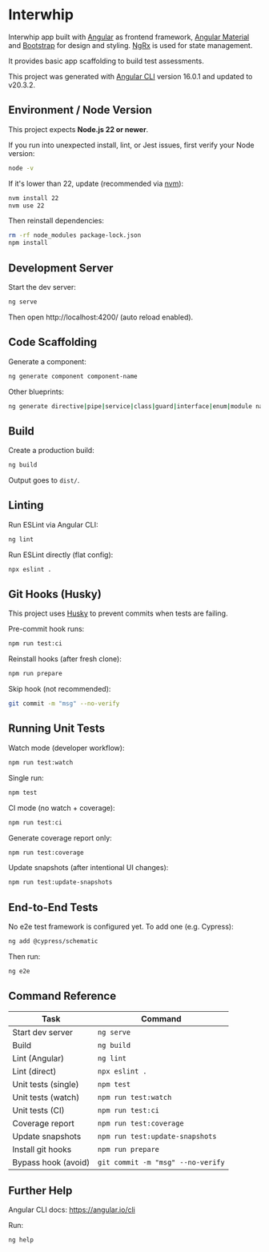 # Interwhip

Interwhip app built with [Angular](https://angular.io/) as frontend framework, [Angular Material](https://material.angular.io/) and [Bootstrap](https://getbootstrap.com/) for design and styling. [NgRx](https://ngrx.io/) is used for state management.

It provides basic app scaffolding to build test assessments.

This project was generated with [Angular CLI](https://github.com/angular/angular-cli) version 16.0.1 and updated to v20.3.2.

## Environment / Node Version

This project expects **Node.js 22 or newer**.

If you run into unexpected install, lint, or Jest issues, first verify your Node version:

```bash
node -v
```

If it's lower than 22, update (recommended via [nvm](https://github.com/nvm-sh/nvm)):

```bash
nvm install 22
nvm use 22
```

Then reinstall dependencies:

```bash
rm -rf node_modules package-lock.json
npm install
```

## Development Server

Start the dev server:

```bash
ng serve
```

Then open http://localhost:4200/ (auto reload enabled).

## Code Scaffolding

Generate a component:

```bash
ng generate component component-name
```

Other blueprints:

```bash
ng generate directive|pipe|service|class|guard|interface|enum|module name
```

## Build

Create a production build:

```bash
ng build
```

Output goes to `dist/`.

## Linting

Run ESLint via Angular CLI:

```bash
ng lint
```

Run ESLint directly (flat config):

```bash
npx eslint .
```

## Git Hooks (Husky)

This project uses [Husky](https://typicode.github.io/husky) to prevent commits when tests are failing.

Pre-commit hook runs:

```bash
npm run test:ci
```

Reinstall hooks (after fresh clone):

```bash
npm run prepare
```

Skip hook (not recommended):

```bash
git commit -m "msg" --no-verify
```

## Running Unit Tests

Watch mode (developer workflow):

```bash
npm run test:watch
```

Single run:

```bash
npm test
```

CI mode (no watch + coverage):

```bash
npm run test:ci
```

Generate coverage report only:

```bash
npm run test:coverage
```

Update snapshots (after intentional UI changes):

```bash
npm run test:update-snapshots
```

## End-to-End Tests

No e2e test framework is configured yet. To add one (e.g. Cypress):

```bash
ng add @cypress/schematic
```

Then run:

```bash
ng e2e
```

## Command Reference

| Task                | Command                           |
| ------------------- | --------------------------------- |
| Start dev server    | `ng serve`                        |
| Build               | `ng build`                        |
| Lint (Angular)      | `ng lint`                         |
| Lint (direct)       | `npx eslint .`                    |
| Unit tests (single) | `npm test`                        |
| Unit tests (watch)  | `npm run test:watch`              |
| Unit tests (CI)     | `npm run test:ci`                 |
| Coverage report     | `npm run test:coverage`           |
| Update snapshots    | `npm run test:update-snapshots`   |
| Install git hooks   | `npm run prepare`                 |
| Bypass hook (avoid) | `git commit -m "msg" --no-verify` |

## Further Help

Angular CLI docs: https://angular.io/cli

Run:

```bash
ng help
```
